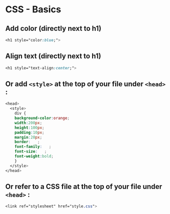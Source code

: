 # CSS - Basics

## Add color (directly next to h1)

```css
<h1 style="color:blue;">
```
## Align text (directly next to h1)

```css
<h1 style="text-align:center;">
```


## Or add `<style>` at the top of your file under `<head>` :

```css
<head>
  <style>
    div {
    background-color:orange;
    width:200px;
    height:100px;
    padding:10px;
    margin:20px;
    border:   ;
    font-family:   ;
    font-size:   ;
    font-weight:bold;
    }
  </style>
</head>
```




## Or refer to a CSS file at the top of your file under `<head>` :

```css
<link ref="stylesheet" href="style.css">
```
